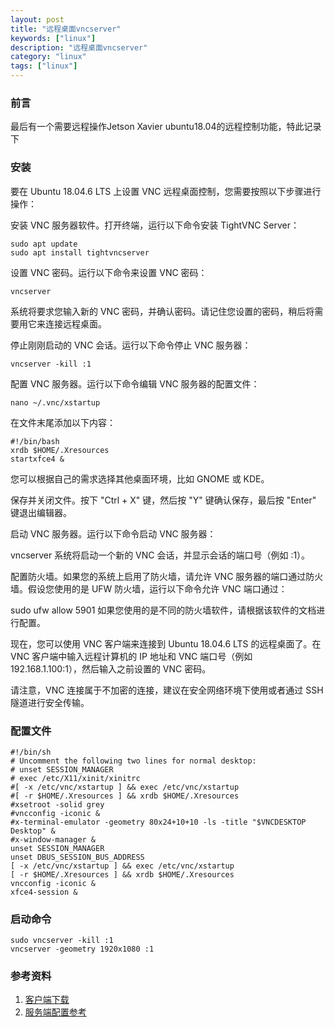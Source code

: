 ```yaml
---
layout: post
title: "远程桌面vncserver"
keywords: ["linux"]
description: "远程桌面vncserver"
category: "linux"
tags: ["linux"]
---
```


### 前言
最后有一个需要远程操作Jetson Xavier ubuntu18.04的远程控制功能，特此记录下

### 安装

要在 Ubuntu 18.04.6 LTS 上设置 VNC 远程桌面控制，您需要按照以下步骤进行操作：

安装 VNC 服务器软件。打开终端，运行以下命令安装 TightVNC Server：
```
sudo apt update
sudo apt install tightvncserver
```
设置 VNC 密码。运行以下命令来设置 VNC 密码：
```
vncserver
```
系统将要求您输入新的 VNC 密码，并确认密码。请记住您设置的密码，稍后将需要用它来连接远程桌面。

停止刚刚启动的 VNC 会话。运行以下命令停止 VNC 服务器：
```
vncserver -kill :1
```
配置 VNC 服务器。运行以下命令编辑 VNC 服务器的配置文件：
```
nano ~/.vnc/xstartup
```
在文件末尾添加以下内容：
```
#!/bin/bash
xrdb $HOME/.Xresources
startxfce4 &
```
您可以根据自己的需求选择其他桌面环境，比如 GNOME 或 KDE。

保存并关闭文件。按下 "Ctrl + X" 键，然后按 "Y" 键确认保存，最后按 "Enter" 键退出编辑器。

启动 VNC 服务器。运行以下命令启动 VNC 服务器：

vncserver
系统将启动一个新的 VNC 会话，并显示会话的端口号（例如 :1）。

配置防火墙。如果您的系统上启用了防火墙，请允许 VNC 服务器的端口通过防火墙。假设您使用的是 UFW 防火墙，运行以下命令允许 VNC 端口通过：

sudo ufw allow 5901
如果您使用的是不同的防火墙软件，请根据该软件的文档进行配置。

现在，您可以使用 VNC 客户端来连接到 Ubuntu 18.04.6 LTS 的远程桌面了。在 VNC 客户端中输入远程计算机的 IP 地址和 VNC 端口号（例如 192.168.1.100:1），然后输入之前设置的 VNC 密码。

请注意，VNC 连接属于不加密的连接，建议在安全网络环境下使用或者通过 SSH 隧道进行安全传输。


### 配置文件
```
#!/bin/sh
# Uncomment the following two lines for normal desktop:
# unset SESSION_MANAGER
# exec /etc/X11/xinit/xinitrc
#[ -x /etc/vnc/xstartup ] && exec /etc/vnc/xstartup
#[ -r $HOME/.Xresources ] && xrdb $HOME/.Xresources
#xsetroot -solid grey
#vncconfig -iconic &
#x-terminal-emulator -geometry 80x24+10+10 -ls -title "$VNCDESKTOP Desktop" &
#x-window-manager &
unset SESSION_MANAGER
unset DBUS_SESSION_BUS_ADDRESS
[ -x /etc/vnc/xstartup ] && exec /etc/vnc/xstartup
[ -r $HOME/.Xresources ] && xrdb $HOME/.Xresources
vncconfig -iconic &
xfce4-session &
```

### 启动命令
```
sudo vncserver -kill :1
vncserver -geometry 1920x1080 :1
```

### 参考资料
1. [客户端下载](https://www.realvnc.com/en/connect/download/viewer/)
2. [服务端配置参考](https://blog.csdn.net/qq_37615507/article/details/106278906)
